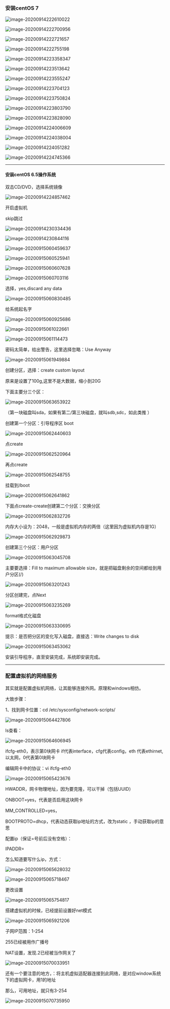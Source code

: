 ### 安装centOS 7

 

![image-20200914222610022](01-vmware12安装linux虚拟机.assets/image-20200914222610022.png)

![image-20200914222700956](01-vmware12安装linux虚拟机.assets/image-20200914222700956.png)



![image-20200914222721657](01-vmware12安装linux虚拟机.assets/image-20200914222721657.png)



![image-20200914222755198](01-vmware12安装linux虚拟机.assets/image-20200914222755198.png)



![image-20200914223358347](01-vmware12安装linux虚拟机.assets/image-20200914223358347.png)

![image-20200914223513642](01-vmware12安装linux虚拟机.assets/image-20200914223513642.png)

![image-20200914223555247](01-vmware12安装linux虚拟机.assets/image-20200914223555247.png)

![image-20200914223704123](01-vmware12安装linux虚拟机.assets/image-20200914223704123.png)



![image-20200914223750824](01-vmware12安装linux虚拟机.assets/image-20200914223750824.png)

![image-20200914223803790](01-vmware12安装linux虚拟机.assets/image-20200914223803790.png)

![image-20200914223828090](01-vmware12安装linux虚拟机.assets/image-20200914223828090.png)

![image-20200914224006609](01-vmware12安装linux虚拟机.assets/image-20200914224006609.png)

![image-20200914224038004](01-vmware12安装linux虚拟机.assets/image-20200914224038004.png)

![image-20200914224051282](01-vmware12安装linux虚拟机.assets/image-20200914224051282.png)

![image-20200914224745366](01-vmware12安装linux虚拟机.assets/image-20200914224745366.png)

---



#### 安装centOS 6.5操作系统

双击CD/DVD，选择系统镜像

![image-20200914224857462](01-vmware12安装linux虚拟机.assets/image-20200914224857462.png)



开启虚拟机



skip跳过

![image-20200914230334436](01-vmware12安装linux虚拟机.assets/image-20200914230334436.png)

![image-20200914230844116](01-vmware12安装linux虚拟机.assets/image-20200914230844116.png)

![image-20200915060459637](01-vmware12安装linux虚拟机.assets/image-20200915060459637.png)

![image-20200915060525941](01-vmware12安装linux虚拟机.assets/image-20200915060525941.png)

![image-20200915060607628](01-vmware12安装linux虚拟机.assets/image-20200915060607628.png)

![image-20200915060703116](01-vmware12安装linux虚拟机.assets/image-20200915060703116.png)

选择，yes,discard any data

![image-20200915060830485](01-vmware12安装linux虚拟机.assets/image-20200915060830485.png)

给系统起名字

![image-20200915060925686](01-vmware12安装linux虚拟机.assets/image-20200915060925686.png)

![image-20200915061022661](01-vmware12安装linux虚拟机.assets/image-20200915061022661.png)

![image-20200915061114473](01-vmware12安装linux虚拟机.assets/image-20200915061114473.png)

密码太简单，给出警告，这里选择忽略：Use Anyway

![image-20200915061949884](01-vmware12安装linux虚拟机.assets/image-20200915061949884.png)

创建分区，选择：create custom layout

原来是设置了100g,这里不是大数据，缩小到20G

下面主要分三个区：

![image-20200915063653922](01-vmware12安装linux虚拟机.assets/image-20200915063653922.png)

（第一块磁盘叫sda，如果有第二/第三块磁盘，就叫sdb,sdc，如此类推 ）

创建第一个分区：引导程序区 boot

![image-20200915062440603](01-vmware12安装linux虚拟机.assets/image-20200915062440603.png)

点create

![image-20200915062520964](01-vmware12安装linux虚拟机.assets/image-20200915062520964.png)

再点create

![image-20200915062548755](01-vmware12安装linux虚拟机.assets/image-20200915062548755.png)

挂载到/boot

![image-20200915062641862](01-vmware12安装linux虚拟机.assets/image-20200915062641862.png)

下面点create-create创建第二个分区：交换分区

![image-20200915062832726](01-vmware12安装linux虚拟机.assets/image-20200915062832726.png)

内存大小设为：2048，一般是虚拟机内存的两倍（这里因为虚拟机内存是1G）

![image-20200915062929873](01-vmware12安装linux虚拟机.assets/image-20200915062929873.png)

创建第三个分区：用户分区

![image-20200915063045708](01-vmware12安装linux虚拟机.assets/image-20200915063045708.png)

主要要选择：Fill to maximum allowable size，就是把磁盘剩余的空间都给到用户分区(/)

![image-20200915063201243](01-vmware12安装linux虚拟机.assets/image-20200915063201243.png)

分区创建完，点Next

![image-20200915063235269](01-vmware12安装linux虚拟机.assets/image-20200915063235269.png)

format格式化磁盘

![image-20200915063330695](01-vmware12安装linux虚拟机.assets/image-20200915063330695.png)

提示：是否把分区的变化写入磁盘，直接选：Write changes to disk

![image-20200915063453062](01-vmware12安装linux虚拟机.assets/image-20200915063453062.png)

安装引导程序，直至安装完成，系统即安装完成。

---

### 配置虚拟机的网络服务

其实就是配置虚拟机网络，让其能够连接外网。原理和windows相仿。

大致步骤：



1、找到网卡位置：cd /etc/sysconfig/network-scripts/

![image-20200915064427806](01-vmware12安装linux虚拟机.assets/image-20200915064427806.png)

ls查看：

![image-20200915064606945](01-vmware12安装linux虚拟机.assets/image-20200915064606945.png)

ifcfg-eth0，表示第0块网卡  if代表interface，cfg代表config，eth 代表ethirnet,以太网，0代表第0块网卡

编辑网卡中的协议：vi ifcfg-eth0

![image-20200915065423676](01-vmware12安装linux虚拟机.assets/image-20200915065423676.png)

HWADDR，网卡物理地址，因为要克隆，可以干掉（包括UUID）

ONBOOT=yes，代表是否启用这块网卡

MM_CONTROLLED=yes，

BOOTPROTO=dhcp，代表动态获取ip地址的方式，改为static ，手动获取ip的意思

配置ip（保证=号前后没有空格）：

IPADDR=

怎么知道要写什么ip，方式：

![image-20200915065628032](01-vmware12安装linux虚拟机.assets/image-20200915065628032.png)



![image-20200915065718467](01-vmware12安装linux虚拟机.assets/image-20200915065718467.png)

更改设置

![image-20200915065754817](01-vmware12安装linux虚拟机.assets/image-20200915065754817.png)

搭建虚拟机的时候，已经提前设置好net模式

![image-20200915065921206](01-vmware12安装linux虚拟机.assets/image-20200915065921206.png)

子网IP范围：1-254

255已经被用作广播号

NAT设置，发现.2已经被当作网关了

![image-20200915070033951](01-vmware12安装linux虚拟机.assets/image-20200915070033951.png)

还有一个要注意的地方，：将主机虚拟适配器连接到此网络，是对应window系统下的虚拟网卡，用1的地址

那么，可用地址，就只有3-254

![image-20200915070735950](01-vmware12安装linux虚拟机.assets/image-20200915070735950.png)





